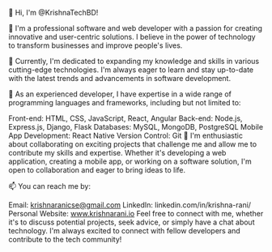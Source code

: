 👋 Hi, I'm @KrishnaTechBD!

👀 I'm a professional software and web developer with a passion for creating innovative and user-centric solutions. I believe in the power of technology to transform businesses and improve people's lives.

🌱 Currently, I'm dedicated to expanding my knowledge and skills in various cutting-edge technologies. I'm always eager to learn and stay up-to-date with the latest trends and advancements in software development.

💼 As an experienced developer, I have expertise in a wide range of programming languages and frameworks, including but not limited to:

Front-end: HTML, CSS, JavaScript, React, Angular
Back-end: Node.js, Express.js, Django, Flask
Databases: MySQL, MongoDB, PostgreSQL
Mobile App Development: React Native
Version Control: Git
💞️ I'm enthusiastic about collaborating on exciting projects that challenge me and allow me to contribute my skills and expertise. Whether it's developing a web application, creating a mobile app, or working on a software solution, I'm open to collaboration and eager to bring ideas to life.

📫 You can reach me by:

Email: krishnaranicse@gmail.com
LinkedIn: linkedin.com/in/krishna-rani/
Personal Website: www.krishnarani.io
Feel free to connect with me, whether it's to discuss potential projects, seek advice, or simply have a chat about technology. I'm always excited to connect with fellow developers and contribute to the tech community!

<!---
KrishnaTechBD/KrishnaTechBD is a ✨ special ✨ repository because its `README.md` (this file) appears on your GitHub profile.
You can click the Preview link to take a look at your changes.
--->
